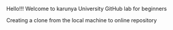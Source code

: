 Hello!!!
Welcome to karunya University
GitHub lab for beginners


Creating a clone from the local machine to online repository
